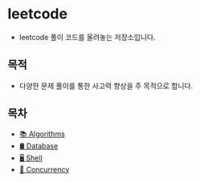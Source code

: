 # leetcode
- leetcode 풀이 코드를 올려놓는 저장소입니다.

## 목적
- 다양한 문제 풀이를 통한 사고력 향상을 주 목적으로 합니다.

## 목차

- [📚 Algorithms](https://github.com/occidere/leetcode/tree/master/Algorithms)
- [🛢️ Database](https://github.com/occidere/leetcode/tree/master/Database)
- [🖥️ Shell](https://github.com/occidere/leetcode/tree/master/Shell)
- [🧵 Concurrency](https://github.com/occidere/leetcode/tree/master/Concurrency)
